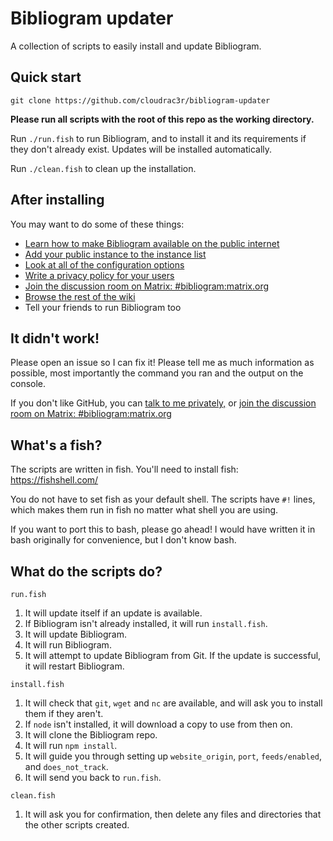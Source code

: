 # Bibliogram updater

A collection of scripts to easily install and update Bibliogram.

## Quick start

`git clone https://github.com/cloudrac3r/bibliogram-updater`

**Please run all scripts with the root of this repo as the working directory.**

Run `./run.fish` to run Bibliogram, and to install it and its requirements if they don't already exist. Updates will be installed automatically.

Run `./clean.fish` to clean up the installation.

## After installing

You may want to do some of these things:

- [Learn how to make Bibliogram available on the public internet](https://github.com/cloudrac3r/bibliogram/wiki/Installing#making-bibliogram-accessible-from-outside)
- [Add your public instance to the instance list](https://github.com/cloudrac3r/bibliogram/wiki/Instances)
- [Look at all of the configuration options](https://github.com/cloudrac3r/bibliogram/wiki/Configuring)
- [Write a privacy policy for your users](https://github.com/cloudrac3r/bibliogram/blob/master/src/site/pug/privacy.pug.template)
- [Join the discussion room on Matrix: #bibliogram:matrix.org](https://matrix.to/#/#bibliogram:matrix.org)
- [Browse the rest of the wiki](https://github.com/cloudrac3r/bibliogram/wiki)
- Tell your friends to run Bibliogram too

## It didn't work!

Please open an issue so I can fix it! Please tell me as much information as possible, most importantly the command you ran and the output on the console.

If you don't like GitHub, you can [talk to me privately,](https://cadence.moe/about/contact) or [join the discussion room on Matrix: #bibliogram:matrix.org](https://matrix.to/#/#bibliogram:matrix.org)

## What's a fish?

The scripts are written in fish. You'll need to install fish: https://fishshell.com/

You do not have to set fish as your default shell. The scripts have `#!` lines, which makes them run in fish no matter what shell you are using.

If you want to port this to bash, please go ahead! I would have written it in bash originally for convenience, but I don't know bash.

## What do the scripts do?

`run.fish`

1. It will update itself if an update is available.
1. If Bibliogram isn't already installed, it will run `install.fish`.
1. It will update Bibliogram.
1. It will run Bibliogram.
1. It will attempt to update Bibliogram from Git. If the update is successful, it will restart Bibliogram.

`install.fish`

1. It will check that `git`, `wget` and `nc` are available, and will ask you to install them if they aren't.
1. If `node` isn't installed, it will download a copy to use from then on.
1. It will clone the Bibliogram repo.
1. It will run `npm install`.
1. It will guide you through setting up `website_origin`, `port`, `feeds/enabled`, and `does_not_track`.
1. It will send you back to `run.fish`.

`clean.fish`

1. It will ask you for confirmation, then delete any files and directories that the other scripts created.
